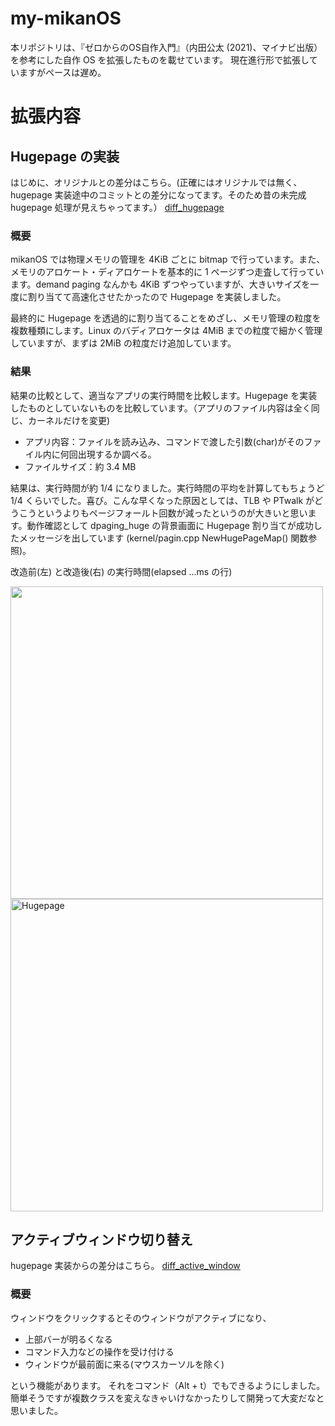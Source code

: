 # my-mikanOS
本リポジトリは、『ゼロからのOS自作入門』（内田公太 (2021)、マイナビ出版）を参考にした自作 OS を拡張したものを載せています。
現在進行形で拡張していますがペースは遅め。


# 拡張内容
## Hugepage の実装
はじめに、オリジナルとの差分はこちら。(正確にはオリジナルでは無く、hugepage 実装途中のコミットとの差分になってます。そのため昔の未完成 hugepage 処理が見えちゃってます。）
[diff_hugepage](https://github.com/kkk1731/my-mikanOS/commit/bd641a88ddd68bfc7f88b2a90083a89b1a58a4fb#diff-0d6c189bc4fc1bce5a92f744d27cae3313d2f264c04e202c78941e7c33eade9f)
### 概要
mikanOS では物理メモリの管理を 4KiB ごとに bitmap で行っています。また、メモリのアロケート・ディアロケートを基本的に 1 ページずつ走査して行っています。demand paging なんかも 4KiB ずつやっていますが、大きいサイズを一度に割り当てて高速化させたかったので Hugepage を実装しました。

最終的に Hugepage を透過的に割り当てることをめざし、メモリ管理の粒度を複数種類にします。Linux のバディアロケータは 4MiB までの粒度で細かく管理していますが、まずは 2MiB の粒度だけ追加しています。

### 結果
結果の比較として、適当なアプリの実行時間を比較します。Hugepage を実装したものとしていないものを比較しています。（アプリのファイル内容は全く同じ、カーネルだけを変更)
- アプリ内容：ファイルを読み込み、コマンドで渡した引数(char)がそのファイル内に何回出現するか調べる。
- ファイルサイズ：約 3.4 MB

結果は、実行時間が約 1/4 になりました。実行時間の平均を計算してもちょうど 1/4 くらいでした。喜び。こんな早くなった原因としては、TLB や PTwalk がどうこうというよりもページフォールト回数が減ったというのが大きいと思います。動作確認として dpaging_huge の背景画面に Hugepage 割り当てが成功したメッセージを出しています (kernel/pagin.cpp NewHugePageMap() 関数参照)。

改造前(左) と改造後(右) の実行時間(elapsed ...ms の行)
<p>
  <img src="https://user-images.githubusercontent.com/73451469/213874622-9c6dd258-39ff-4f27-bd58-30703624080c.png"　alt="Regular page" width=500>
  <img src="https://user-images.githubusercontent.com/73451469/213874552-eb1b1bf0-5ec7-4666-ac92-8cca86829ce5.png" alt="Hugepage" width=500>
</p>


## アクティブウィンドウ切り替え
hugepage 実装からの差分はこちら。
[diff_active_window](https://github.com/kkk1731/my-mikanOS/commit/cb106f69f6c978a4db369e049489b6d39152eabe)
### 概要
ウィンドウをクリックするとそのウィンドウがアクティブになり、
- 上部バーが明るくなる
- コマンド入力などの操作を受け付ける
- ウィンドウが最前面に来る(マウスカーソルを除く)

という機能があります。
それをコマンド（Alt + t）でもできるようにしました。
簡単そうですが複数クラスを変えなきゃいけなかったりして開発って大変だなと思いました。
